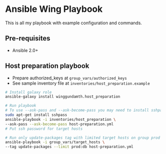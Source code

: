 Ansible Wing Playbook
===========================================================================

This is all my playbook with example configuration and commands.

Pre-requisites
---------------------------------------------------------------------------

- Ansible 2.0+

Host preparation playbook
---------------------------------------------------------------------------

- Prepare authorized_keys at ```group_vars/authorized_keys```
- See sample inventory file at ```inventories/host_preparation.example```

```bash
# Install galaxy role
ansible-galaxy install winggundamth.host_preparation

# Run playbook
# To use --ask-pass and --ask-become-pass you may need to install sshpass
sudo apt-get install sshpass
ansible-playbook -i inventories/host_preparation \
--ask-pass --ask-become-pass host-preparation.yml
# Put ssh password for target hosts

# Run only update-packages tag with limited target hosts on group prod and db
ansible-playbook -i group_vars/target_hosts \
--tag update-packages --limit prod:db host-preparation.yml
```
